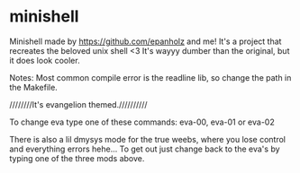 # minishell

Minishell made by https://github.com/epanholz and me!
It's a project that recreates the beloved unix shell <3 It's wayyy dumber than the original, but it does look cooler.

Notes:
Most common compile error is the readline lib, so change the path in the Makefile.

////////It's evangelion themed.//////////

To change eva type one of these commands:
eva-00,
eva-01 or
eva-02

There is also a lil dmysys mode for the true weebs, where you lose control and everything errors hehe...
To get out just change back to the eva's by typing one of the three mods above.
